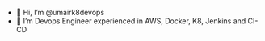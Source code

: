 - 👋 Hi, I’m @umairk8devops
- 👀 I’m Devops Engineer experienced in AWS, Docker, K8, Jenkins and CI-CD

<!---
umairk8devops/umairk8devops is a ✨ special ✨ repository because its `README.md` (this file) appears on your GitHub profile.
You can click the Preview link to take a look at your changes.
--->
